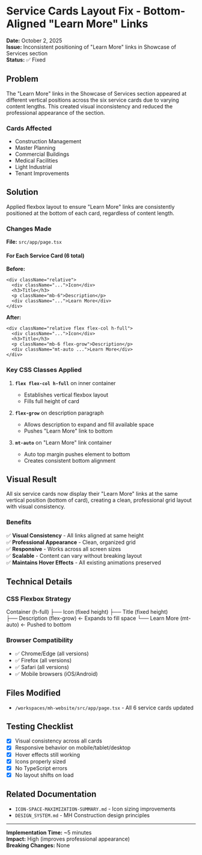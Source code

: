 # Service Cards Layout Fix - Bottom-Aligned "Learn More" Links

**Date:** October 2, 2025  
**Issue:** Inconsistent positioning of "Learn More" links in Showcase of Services section  
**Status:** ✅ Fixed

## Problem

The "Learn More" links in the Showcase of Services section appeared at different vertical positions across the six service cards due to varying content lengths. This created visual inconsistency and reduced the professional appearance of the section.

### Cards Affected

- Construction Management
- Master Planning
- Commercial Buildings
- Medical Facilities
- Light Industrial
- Tenant Improvements

## Solution

Applied flexbox layout to ensure "Learn More" links are consistently positioned at the bottom of each card, regardless of content length.

### Changes Made

**File:** `src/app/page.tsx`

#### For Each Service Card (6 total)

**Before:**

```tsx
<div className="relative">
  <div className="...">Icon</div>
  <h3>Title</h3>
  <p className="mb-6">Description</p>
  <div className="...">Learn More</div>
</div>
```

**After:**

```tsx
<div className="relative flex flex-col h-full">
  <div className="...">Icon</div>
  <h3>Title</h3>
  <p className="mb-6 flex-grow">Description</p>
  <div className="mt-auto ...">Learn More</div>
</div>
```

### Key CSS Classes Applied

1. **`flex flex-col h-full`** on inner container
   - Establishes vertical flexbox layout
   - Fills full height of card

2. **`flex-grow`** on description paragraph
   - Allows description to expand and fill available space
   - Pushes "Learn More" link to bottom

3. **`mt-auto`** on "Learn More" link container
   - Auto top margin pushes element to bottom
   - Creates consistent bottom alignment

## Visual Result

All six service cards now display their "Learn More" links at the same vertical position (bottom of card), creating a clean, professional grid layout with visual consistency.

### Benefits

✅ **Visual Consistency** - All links aligned at same height  
✅ **Professional Appearance** - Clean, organized grid  
✅ **Responsive** - Works across all screen sizes  
✅ **Scalable** - Content can vary without breaking layout  
✅ **Maintains Hover Effects** - All existing animations preserved

## Technical Details

### CSS Flexbox Strategy

Container (h-full)
├── Icon (fixed height)
├── Title (fixed height)  
├── Description (flex-grow) ← Expands to fill space
└── Learn More (mt-auto) ← Pushed to bottom

### Browser Compatibility

- ✅ Chrome/Edge (all versions)
- ✅ Firefox (all versions)
- ✅ Safari (all versions)
- ✅ Mobile browsers (iOS/Android)

## Files Modified

- `/workspaces/mh-website/src/app/page.tsx` - All 6 service cards updated

## Testing Checklist

- [x] Visual consistency across all cards
- [x] Responsive behavior on mobile/tablet/desktop
- [x] Hover effects still working
- [x] Icons properly sized
- [x] No TypeScript errors
- [x] No layout shifts on load

## Related Documentation

- `ICON-SPACE-MAXIMIZATION-SUMMARY.md` - Icon sizing improvements
- `DESIGN_SYSTEM.md` - MH Construction design principles

---

**Implementation Time:** ~5 minutes  
**Impact:** High (improves professional appearance)  
**Breaking Changes:** None
